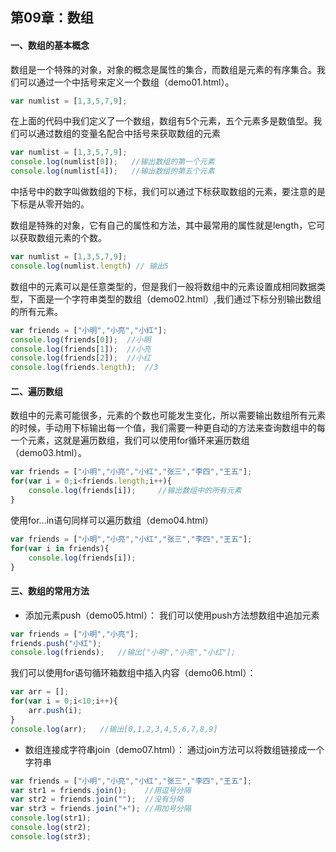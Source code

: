 ## 第09章：数组

#### 一、数组的基本概念
数组是一个特殊的对象，对象的概念是属性的集合，而数组是元素的有序集合。我们可以通过一个中括号来定义一个数组（demo01.html）。
``` js
var numlist = [1,3,5,7,9];
```

在上面的代码中我们定义了一个数组，数组有5个元素，五个元素多是数值型。我们可以通过数组的变量名配合中括号来获取数组的元素

``` js
var numlist = [1,3,5,7,9];
console.log(numlist[0]);   //输出数组的第一个元素
console.log(numlist[4]);   //输出数组的第五个元素
```

中括号中的数字叫做数组的下标，我们可以通过下标获取数组的元素，要注意的是下标是从零开始的。

数组是特殊的对象，它有自己的属性和方法，其中最常用的属性就是length，它可以获取数组元素的个数。

``` js
var numlist = [1,3,5,7,9];
console.log(numlist.length) // 输出5
```

数组中的元素可以是任意类型的，但是我们一般将数组中的元素设置成相同数据类型，下面是一个字符串类型的数组（demo02.html）,我们通过下标分别输出数组的所有元素。

``` js
var friends = ["小明","小亮","小红"];
console.log(friends[0]);  //小明
console.log(friends[1]);  //小亮
console.log(friends[2]);  //小红
console.log(friends.length);  //3
```


#### 二、遍历数组
数组中的元素可能很多，元素的个数也可能发生变化，所以需要输出数组所有元素的时候，手动用下标输出每一个值，我们需要一种更自动的方法来查询数组中的每一个元素，这就是遍历数组，我们可以使用for循环来遍历数组（demo03.html）。

``` js
var friends = ["小明","小亮","小红","张三","李四","王五"];
for(var i = 0;i<friends.length;i++){
    console.log(friends[i]);     //输出数组中的所有元素
}
```

使用for...in语句同样可以遍历数组（demo04.html）
``` js
var friends = ["小明","小亮","小红","张三","李四","王五"];
for(var i in friends){
    console.log(friends[i]);
}
```

#### 三、数组的常用方法

* 添加元素push（demo05.html）：
我们可以使用push方法想数组中追加元素
``` js
var friends = ["小明","小亮"];
friends.push("小红");
console.log(friends);   //输出["小明","小亮","小红"];
```

我们可以使用for语句循环箱数组中插入内容（demo06.html）：
``` js
var arr = [];
for(var i = 0;i<10;i++){
    arr.push(i);
}
console.log(arr);   //输出[0,1,2,3,4,5,6,7,8,9]
```

* 数组连接成字符串join（demo07.html）：
通过join方法可以将数组链接成一个字符串
``` js
var friends = ["小明","小亮","小红","张三","李四","王五"];
var str1 = friends.join();    //用逗号分隔
var str2 = friends.join("");  //没有分隔
var str3 = friends.join("+"); //用加号分隔
console.log(str1);
console.log(str2);
console.log(str3);
```


